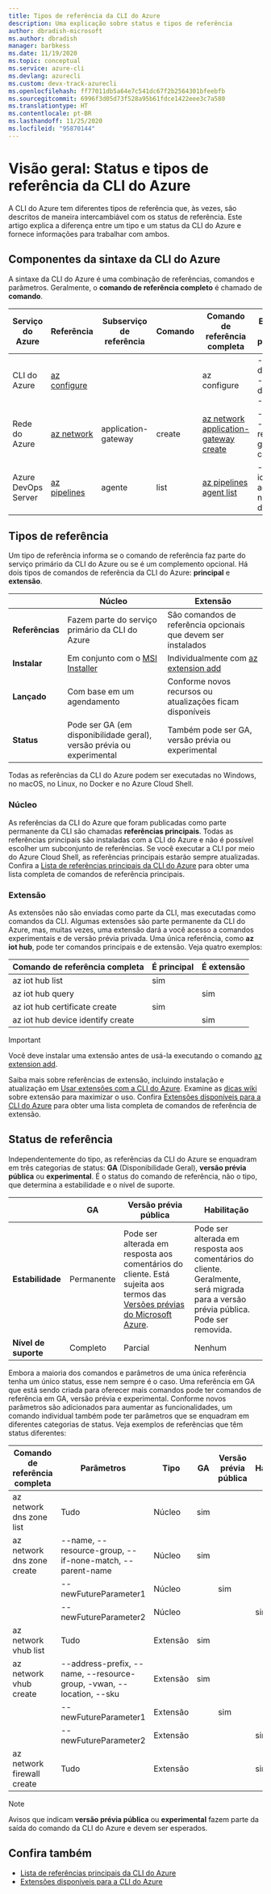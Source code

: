 ```yaml
---
title: Tipos de referência da CLI do Azure
description: Uma explicação sobre status e tipos de referência
author: dbradish-microsoft
ms.author: dbradish
manager: barbkess
ms.date: 11/19/2020
ms.topic: conceptual
ms.service: azure-cli
ms.devlang: azurecli
ms.custom: devx-track-azurecli
ms.openlocfilehash: ff77011db5a64e7c541dc67f2b2564301bfeebfb
ms.sourcegitcommit: 6996f3d05d73f528a95b61fdce1422eee3c7a580
ms.translationtype: HT
ms.contentlocale: pt-BR
ms.lasthandoff: 11/25/2020
ms.locfileid: "95870144"
---
```

# <a name="overview-azure-cli-reference-types-and-status"></a>Visão geral: Status e tipos de referência da CLI do Azure

A CLI do Azure tem diferentes tipos de referência que, às vezes, são descritos de maneira intercambiável com os status de referência.  Este artigo explica a diferença entre um tipo e um status da CLI do Azure e fornece informações para trabalhar com ambos.

## <a name="azure-cli-syntax-components"></a>Componentes da sintaxe da CLI do Azure

A sintaxe da CLI do Azure é uma combinação de referências, comandos e parâmetros.  Geralmente, o **comando de referência completo** é chamado de **comando**.

| Serviço do Azure | Referência | Subserviço de referência | Comando | Comando de referência completa | Exemplos de parâmetro
|-|-|-|-|-|-|
| CLI do Azure | [az configure](/cli/azure/reference-index#az-configure) | | | az configure | --defaults, --list-default, --scope
| Rede do Azure | [az network](/cli/azure/network) | application-gateway | create | [az network application-gateway create](/cli/azure/network/application-gateway#az-network-application-gateway-create) | --name, --resource-group, --capacity
| Azure DevOps Server | [az pipelines](/cli/azure/pipelines) | agente | list | [az pipelines agent list](/cli/azure/pipelines/agent) | --pool-id, --agent-name, --demands

## <a name="reference-types"></a>Tipos de referência

Um tipo de referência informa se o comando de referência faz parte do serviço primário da CLI do Azure ou se é um complemento opcional.  Há dois tipos de comandos de referência da CLI do Azure: **principal** e **extensão**.

|         | Núcleo  | Extensão
|-|-|-|
| **Referências** | Fazem parte do serviço primário da CLI do Azure | São comandos de referência opcionais que devem ser instalados
| **Instalar** | Em conjunto com o [MSI Installer]() | Individualmente com [az extension add]()|
| **Lançado** | Com base em um agendamento | Conforme novos recursos ou atualizações ficam disponíveis
| **Status** | Pode ser GA (em disponibilidade geral), versão prévia ou experimental | Também pode ser GA, versão prévia ou experimental

Todas as referências da CLI do Azure podem ser executadas no Windows, no macOS, no Linux, no Docker e no Azure Cloud Shell.

### <a name="core"></a>Núcleo

As referências da CLI do Azure que foram publicadas como parte permanente da CLI são chamadas **referências principais**.  Todas as referências principais são instaladas com a CLI do Azure e não é possível escolher um subconjunto de referências.  Se você executar a CLI por meio do Azure Cloud Shell, as referências principais estarão sempre atualizadas.  Confira a [Lista de referências principais da CLI do Azure](/cli/azure/reference-index) para obter uma lista completa de comandos de referência principais.

### <a name="extension"></a>Extensão

As extensões não são enviadas como parte da CLI, mas executadas como comandos da CLI.  Algumas extensões são parte permanente da CLI do Azure, mas, muitas vezes, uma extensão dará a você acesso a comandos experimentais e de versão prévia privada.  Uma única referência, como **az iot hub**, pode ter comandos principais e de extensão.  Veja quatro exemplos:

| Comando de referência completa | É principal | É extensão
|-|-|-|
| az iot hub list | sim |
| az iot hub query | | sim
| az iot hub certificate create | sim |
| az iot hub device identify create | | sim

> [!IMPORTANT]
> Você deve instalar uma extensão antes de usá-la executando o comando [az extension add](/cli/azure/extension#az-extension-add).

Saiba mais sobre referências de extensão, incluindo instalação e atualização em [Usar extensões com a CLI do Azure](azure-cli-extensions-overview.md).  Examine as [dicas wiki](https://github.com/Azure/azure-network-cli-extension/wiki/Tips) sobre extensão para maximizar o uso.  Confira [Extensões disponíveis para a CLI do Azure](azure-cli-extensions-list.md) para obter uma lista completa de comandos de referência de extensão.

## <a name="reference-status"></a>Status de referência

Independentemente do tipo, as referências da CLI do Azure se enquadram em três categorias de status: **GA** (Disponibilidade Geral), **versão prévia pública** ou **experimental**.  É o status do comando de referência, não o tipo, que determina a estabilidade e o nível de suporte.

| | GA  | Versão prévia pública | Habilitação
|-|-|-|-|
| **Estabilidade** | Permanente | Pode ser alterada em resposta aos comentários do cliente.  Está sujeita aos termos das [Versões prévias do Microsoft Azure](https://azure.microsoft.com/support/legal/preview-supplemental-terms/). | Pode ser alterada em resposta aos comentários do cliente.  Geralmente, será migrada para a versão prévia pública.  Pode ser removida.
| **Nível de suporte** | Completo | Parcial | Nenhum

Embora a maioria dos comandos e parâmetros de uma única referência tenha um único status, esse nem sempre é o caso.  Uma referência em GA que está sendo criada para oferecer mais comandos pode ter comandos de referência em GA, versão prévia e experimental. Conforme novos parâmetros são adicionados para aumentar as funcionalidades, um comando individual também pode ter parâmetros que se enquadram em diferentes categorias de status.  Veja exemplos de referências que têm status diferentes:

| Comando de referência completa | Parâmetros | Tipo | GA | Versão prévia pública | Habilitação
|-|-|-|-|-|-|
| az network dns zone list | Tudo | Núcleo | sim |
| az network dns zone create | --name, --resource-group, --if-none-match, --parent-name | Núcleo | sim |
|  | --newFutureParameter1 | Núcleo | | sim
|  | --newFutureParameter2 | Núcleo | | | sim
| az network vhub list | Tudo |Extensão | sim
| az network vhub create | --address-prefix, --name, --resource-group, -vwan, --location, --sku |Extensão | sim
|  | --newFutureParameter1 |Extensão | | sim
|  | --newFutureParameter2|Extensão | | | sim
| az network firewall create | Tudo | Extensão | | | sim

> [!NOTE]
> Avisos que indicam **versão prévia pública** ou **experimental** fazem parte da saída do comando da CLI do Azure e devem ser esperados.

## <a name="see-also"></a>Confira também

- [Lista de referências principais da CLI do Azure](/cli/azure/reference-index)
- [Extensões disponíveis para a CLI do Azure](azure-cli-extensions-list.md)
